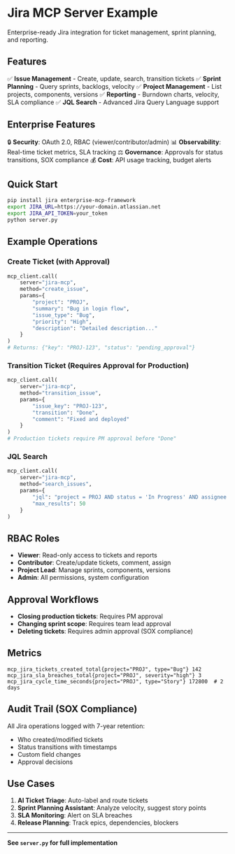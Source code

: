 # Jira MCP Server Example

Enterprise-ready Jira integration for ticket management, sprint planning, and reporting.

## Features

✅ **Issue Management** - Create, update, search, transition tickets
✅ **Sprint Planning** - Query sprints, backlogs, velocity
✅ **Project Management** - List projects, components, versions
✅ **Reporting** - Burndown charts, velocity, SLA compliance
✅ **JQL Search** - Advanced Jira Query Language support

## Enterprise Features

🔒 **Security**: OAuth 2.0, RBAC (viewer/contributor/admin)
📊 **Observability**: Real-time ticket metrics, SLA tracking
⚖️ **Governance**: Approvals for status transitions, SOX compliance
💰 **Cost**: API usage tracking, budget alerts

## Quick Start

```bash
pip install jira enterprise-mcp-framework
export JIRA_URL=https://your-domain.atlassian.net
export JIRA_API_TOKEN=your_token
python server.py
```

## Example Operations

### Create Ticket (with Approval)
```python
mcp_client.call(
    server="jira-mcp",
    method="create_issue",
    params={
        "project": "PROJ",
        "summary": "Bug in login flow",
        "issue_type": "Bug",
        "priority": "High",
        "description": "Detailed description..."
    }
)
# Returns: {"key": "PROJ-123", "status": "pending_approval"}
```

### Transition Ticket (Requires Approval for Production)
```python
mcp_client.call(
    server="jira-mcp",
    method="transition_issue",
    params={
        "issue_key": "PROJ-123",
        "transition": "Done",
        "comment": "Fixed and deployed"
    }
)
# Production tickets require PM approval before "Done"
```

### JQL Search
```python
mcp_client.call(
    server="jira-mcp",
    method="search_issues",
    params={
        "jql": "project = PROJ AND status = 'In Progress' AND assignee = currentUser()",
        "max_results": 50
    }
)
```

## RBAC Roles

- **Viewer**: Read-only access to tickets and reports
- **Contributor**: Create/update tickets, comment, assign
- **Project Lead**: Manage sprints, components, versions
- **Admin**: All permissions, system configuration

## Approval Workflows

- **Closing production tickets**: Requires PM approval
- **Changing sprint scope**: Requires team lead approval
- **Deleting tickets**: Requires admin approval (SOX compliance)

## Metrics

```
mcp_jira_tickets_created_total{project="PROJ", type="Bug"} 142
mcp_jira_sla_breaches_total{project="PROJ", severity="high"} 3
mcp_jira_cycle_time_seconds{project="PROJ", type="Story"} 172800  # 2 days
```

## Audit Trail (SOX Compliance)

All Jira operations logged with 7-year retention:
- Who created/modified tickets
- Status transitions with timestamps
- Custom field changes
- Approval decisions

## Use Cases

1. **AI Ticket Triage**: Auto-label and route tickets
2. **Sprint Planning Assistant**: Analyze velocity, suggest story points
3. **SLA Monitoring**: Alert on SLA breaches
4. **Release Planning**: Track epics, dependencies, blockers

---

**See `server.py` for full implementation**
